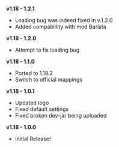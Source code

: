 **v1.18 - 1.2.1**  
* Loading bug was indeed fixed in v.1.2.0  
* Added compabillity with mod Barista  

**v1.18 - 1.2.0**  
* Attempt to fix loading bug  
  
**v1.18 - 1.1.0**    
* Ported to 1.18.2    
* Switch to official mappings  
  
**v1.18 - 1.0.1**  
* Updated logo  
* Fixed default settings  
* Fixed broken dev-jar being uploaded  
  
**v1.18 - 1.0.0**  
* Initial Release!